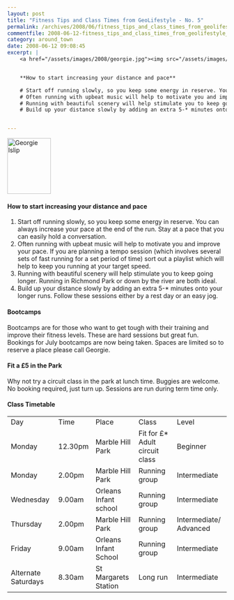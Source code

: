 ```yaml
---
layout: post
title: "Fitness Tips and Class Times from GeoLifestyle - No. 5"
permalink: /archives/2008/06/fitness_tips_and_class_times_from_geolifestyle_no_2.html
commentfile: 2008-06-12-fitness_tips_and_class_times_from_geolifestyle_no_2
category: around_town
date: 2008-06-12 09:08:45
excerpt: |
    <a href="/assets/images/2008/georgie.jpg"><img src="/assets/images/2008/georgie-thumb.jpg" width="100" height="128" alt="Georgie Islip" class="photo right" /></a>


    **How to start increasing your distance and pace**

    # Start off running slowly, so you keep some energy in reserve. You can always increase your pace at the end of the run. Stay at a pace that you can easily hold a conversation.
    # Often running with upbeat music will help to motivate you and improve your pace. If you are planning a tempo session (which involves several sets of fast running for a set period of time) sort out a playlist which will help to keep you running at your target speed.
    # Running with beautiful scenery will help stimulate you to keep going longer. Running in Richmond Park or down by the river are both ideal.
    # Build up your distance slowly by adding an extra 5-* minutes onto your longer runs. Follow these sessions either by a rest day or an easy jog.


---
```


<a href="/assets/images/2008/georgie.jpg"><img src="/assets/images/2008/georgie-thumb.jpg" width="100" height="128" alt="Georgie Islip" class="photo right" /></a>

#### How to start increasing your distance and pace

1.  Start off running slowly, so you keep some energy in reserve. You can always increase your pace at the end of the run. Stay at a pace that you can easily hold a conversation.
2.  Often running with upbeat music will help to motivate you and improve your pace. If you are planning a tempo session (which involves several sets of fast running for a set period of time) sort out a playlist which will help to keep you running at your target speed.
3.  Running with beautiful scenery will help stimulate you to keep going longer. Running in Richmond Park or down by the river are both ideal.
4.  Build up your distance slowly by adding an extra 5-\* minutes onto your longer runs. Follow these sessions either by a rest day or an easy jog.

#### Bootcamps

Bootcamps are for those who want to get tough with their training and improve their fitness levels. These are hard sessions but great fun. Bookings for July bootcamps are now being taken. Spaces are limited so to reserve a place please call Georgie.

#### Fit a £5 in the Park

Why not try a circuit class in the park at lunch time. Buggies are welcome. No booking required, just turn up. Sessions are run during term time only.

#### Class Timetable

|                     |         |                       |                                 |                        |
|---------------------|---------|-----------------------|---------------------------------|------------------------|
| Day                 | Time    | Place                 | Class                           | Level                  |
| Monday              | 12.30pm | Marble Hill Park      | Fit for £\* Adult circuit class | Beginner               |
| Monday              | 2.00pm  | Marble Hill Park      | Running group                   | Intermediate           |
| Wednesday           | 9.00am  | Orleans Infant school | Running group                   | Intermediate           |
| Thursday            | 2.00pm  | Marble Hill Park      | Running group                   | Intermediate/ Advanced |
| Friday              | 9.00am  | Orleans Infant School | Running group                   | Intermediate           |
| Alternate Saturdays | 8.30am  | St Margarets Station  | Long run                        | Intermediate           |
